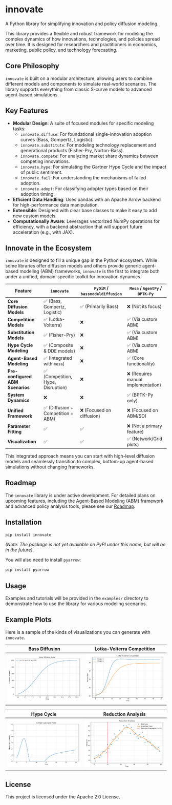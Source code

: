 # innovate

A Python library for simplifying innovation and policy diffusion modeling.

This library provides a flexible and robust framework for modeling the complex dynamics of how innovations, technologies, and policies spread over time. It is designed for researchers and practitioners in economics, marketing, public policy, and technology forecasting.

## Core Philosophy

`innovate` is built on a modular architecture, allowing users to combine different models and components to simulate real-world scenarios. The library supports everything from classic S-curve models to advanced agent-based simulations.

## Key Features

*   **Modular Design**: A suite of focused modules for specific modeling tasks:
    *   `innovate.diffuse`: For foundational single-innovation adoption curves (Bass, Gompertz, Logistic).
    *   `innovate.substitute`: For modeling technology replacement and generational products (Fisher-Pry, Norton-Bass).
    *   `innovate.compete`: For analyzing market share dynamics between competing innovations.
    *   `innovate.hype`: For simulating the Gartner Hype Cycle and the impact of public sentiment.
    *   `innovate.fail`: For understanding the mechanisms of failed adoption.
    *   `innovate.adopt`: For classifying adopter types based on their adoption timing.
*   **Efficient Data Handling**: Uses pandas with an Apache Arrow backend for high-performance data manipulation.
*   **Extensible**: Designed with clear base classes to make it easy to add new custom models.
*   **Computationally Aware**: Leverages vectorized NumPy operations for efficiency, with a backend abstraction that will support future acceleration (e.g., with JAX).

## Innovate in the Ecosystem

`innovate` is designed to fill a unique gap in the Python ecosystem. While some libraries offer diffusion models and others provide generic agent-based modeling (ABM) frameworks, `innovate` is the first to integrate both under a unified, domain-specific toolkit for innovation dynamics.

| Feature                       | `innovate`                               | `PyDiM` / `bassmodeldiffusion`      | `Mesa` / `AgentPy` / `BPTK-Py`        |
| ----------------------------- | ---------------------------------------- | ----------------------------------- | ------------------------------------- |
| **Core Diffusion Models**     | ✅ (Bass, Gompertz, Logistic)            | ✅ (Primarily Bass)                 | ❌ (Not its focus)                    |
| **Competition Models**        | ✅ (Lotka-Volterra)                      | ❌                                  | ✅ (Via custom ABM)                   |
| **Substitution Models**       | ✅ (Fisher-Pry)                          | ❌                                  | ✅ (Via custom ABM)                   |
| **Hype Cycle Modeling**       | ✅ (Composite & DDE models)              | ❌                                  | ✅ (Via custom ABM)                   |
| **Agent-Based Modeling**      | ✅ (Integrated with `mesa`)              | ❌                                  | ✅ (Core functionality)               |
| **Pre-configured ABM Scenarios**| ✅ (Competition, Hype, Disruption)       | ❌                                  | ❌ (Requires manual implementation)   |
| **System Dynamics**           | ❌                                       | ❌                                  | ✅ (BPTK-Py only)                     |
| **Unified Framework**         | ✅ (Diffusion + Competition + ABM)       | ❌ (Focused on diffusion)           | ❌ (Focused on ABM/SD)                |
| **Parameter Fitting**         | ✅                                       | ✅                                  | ❌ (Not a primary feature)            |
| **Visualization**             | ✅                                       | ✅                                  | ✅ (Network/Grid plots)               |

This integrated approach means you can start with high-level diffusion models and seamlessly transition to complex, bottom-up agent-based simulations without changing frameworks.

## Roadmap

The `innovate` library is under active development. For detailed plans on upcoming features, including the Agent-Based Modeling (ABM) framework and advanced policy analysis tools, please see our [Roadmap](roadmap.md).

## Installation

```bash
pip install innovate
```
*(Note: The package is not yet available on PyPI under this name, but will be in the future).*

You will also need to install `pyarrow`:
```bash
pip install pyarrow
```

## Usage

Examples and tutorials will be provided in the `examples/` directory to demonstrate how to use the library for various modeling scenarios.

## Example Plots

Here is a sample of the kinds of visualizations you can generate with `innovate`.

| Bass Diffusion | Lotka-Volterra Competition |
| :---: | :---: |
| ![Bass Diffusion Curve](docs/images/bass_diffusion.png) | ![Lotka-Volterra Competition](docs/images/lotka_volterra_competition.png) |

| Hype Cycle | Reduction Analysis |
| :---: | :---: |
| ![Hype Cycle](docs/images/hype_cycle.png) | ![Reduction Analysis](docs/images/reduction_analysis.png) |


## License

This project is licensed under the Apache 2.0 License.